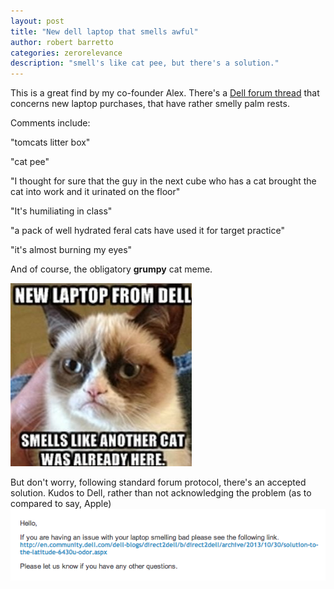 ```yaml
---
layout: post
title: "New dell laptop that smells awful"
author: robert barretto
categories: zerorelevance
description: "smell's like cat pee, but there's a solution."
---
```


This is a great find by my co-founder Alex. There's a [Dell forum thread](http://en.community.dell.com/support-forums/laptop/f/3518/t/19512174.aspx) that concerns new laptop purchases, that have rather smelly palm rests.

Comments include:

"tomcats litter box"

"cat pee"

"I thought for sure that the guy in the next cube who has a cat
brought the cat into work and it urinated on the floor"

"It's humiliating in class"

"a pack of well hydrated feral cats have used it for target practice"

"it's almost burning my eyes"  


And of course, the obligatory **grumpy** cat meme.

![Grumpy cat doesn't like new Dell laptop](/img/posts/2013-11-07-catmeme.jpg)

But don't worry, following standard forum protocol, there's an accepted solution. Kudos to Dell, rather than not acknowledging the problem (as to compared to say, Apple)
![Dell fix](/img/posts/2013-11-07-dell-fix.png)
